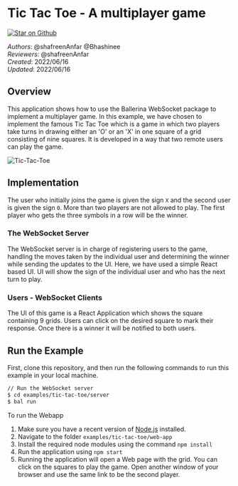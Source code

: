 # Tic Tac Toe - A multiplayer game

[![Star on Github](https://img.shields.io/badge/-Star%20on%20Github-blue?style=social&logo=github)](https://github.com/ballerina-platform/module-ballerina-websocket)

_Authors_: @shafreenAnfar @Bhashinee   
_Reviewers_: @shafreenAnfar   
_Created_: 2022/06/16   
_Updated_: 2022/06/16 

## Overview

This application shows how to use the Ballerina WebSocket package to implement a multiplayer game. In this example, we have chosen to implement the famous Tic Tac Toe which is a game in which two players take turns in drawing either an 'O' or an 'X' in one square of a grid consisting of nine squares. 
It is developed in a way that two remote users can play the game.

![Tic-Tac-Toe](./tic-tac-toe.gif)

## Implementation

The user who initially joins the game is given the sign `X` and the second user is given the sign `0`. More than two players are not allowed to play. The first player who gets the three symbols in a row will be the winner.

### The WebSocket Server
The WebSocket server is in charge of registering users to the game, handling the moves taken by the individual user and determining the winner while sending the updates to the UI. Here, we have used a simple React based UI. UI will show the sign of the individual user and who has the next turn to play.

### Users - WebSocket Clients
The UI of this game is a React Application which shows the square containing 9 grids. Users can click on the desired square to mark their response. Once there is a winner it will be notified to both users.

## Run the Example

First, clone this repository, and then run the following commands to run this example in your local machine.

```sh
// Run the WebSocket server
$ cd examples/tic-tac-toe/server
$ bal run
```

To run the Webapp

1. Make sure you have a recent version of [Node.js](https://nodejs.org/en/) installed.
2. Navigate to the folder `examples/tic-tac-toe/web-app`
3. Install the required node modules using the command `npm install`
4. Run the application using `npm start`
5. Running the application will open a Web page with the grid. You can click on the squares to play the game. Open another window of your browser and use the same link to be the second player.

